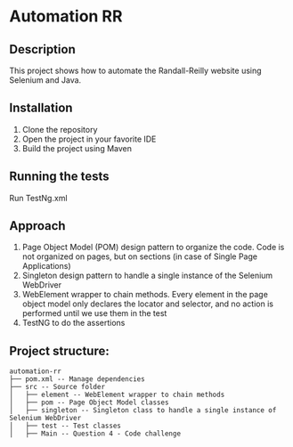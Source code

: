 # Automation RR
## Description
This project shows how to automate the Randall-Reilly website using Selenium and Java.

## Installation
1. Clone the repository
2. Open the project in your favorite IDE
3. Build the project using Maven

## Running the tests
Run TestNg.xml

## Approach
1. Page Object Model (POM) design pattern to organize the code. Code is not organized on pages, but on sections (in case of Single Page Applications)
2. Singleton design pattern to handle a single instance of the Selenium WebDriver
3. WebElement wrapper to chain methods. Every element in the page object model only declares the locator and selector, and no action is performed until we use them in the test
4. TestNG to do the assertions

## Project structure:
```
automation-rr
├── pom.xml -- Manage dependencies
├── src -- Source folder
│   ├── element -- WebElement wrapper to chain methods
│   ├── pom -- Page Object Model classes
│   ├── singleton -- Singleton class to handle a single instance of Selenium WebDriver
│   ├── test -- Test classes
│   ├── Main -- Question 4 - Code challenge